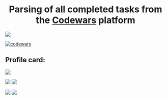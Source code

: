 <h1 align="center">Parsing of all completed tasks from the <a href="https://codewars.com/" target="_blank">Codewars</a> platform</h1>

<a href="https://codewars.com/"><img src="https://repository-images.githubusercontent.com/312697996/68207b80-296f-11eb-8736-edb58a48a60d"></a>



[![codewars](https://www.codewars.com/users/ilya_09/badges/large)](https://www.codewars.com/users/ilya_09)

<h2>Profile card:</h2>

![](https://github-profile-summary-cards.vercel.app/api/cards/profile-details?username=Acejkee&theme=solarized_dark)


![](https://github-profile-summary-cards.vercel.app/api/cards/most-commit-language?username=Acejkee&theme=solarized_dark) ![](https://github-profile-summary-cards.vercel.app/api/cards/repos-per-language?username=Acejkee&theme=solarized_dark)


![](https://github-profile-summary-cards.vercel.app/api/cards/stats?username=Acejkee&theme=solarized_dark) ![](https://github-profile-summary-cards.vercel.app/api/cards/productive-time?username=Acejkee&theme=solarized_dark)


